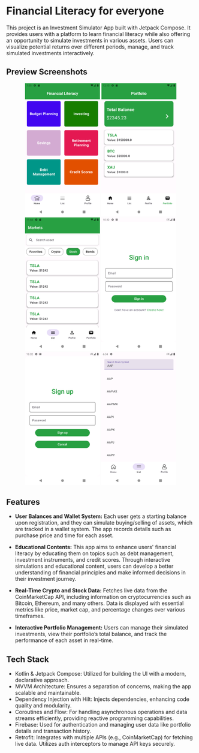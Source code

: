 # Financial Literacy for everyone

This project is an Investment Simulator App built with Jetpack Compose. It provides users with a platform to learn financial literacy while also offering an opportunity to simulate investments in various assets. Users can visualize potential returns over different periods, manage, and track simulated investments interactively.

## Preview Screenshots
<p align="center">
  <img src="/Screenshots/homePage.png" alt="Home Page" width="200"/>
  <img src="/Screenshots/portfolio.png" alt="Portfolio Page" width="200"/>
  <img src="/Screenshots/markets.png" alt="Markets Page" width="200"/>
  <img src="/Screenshots/signIn.png" alt="SignIn Page" width="200"/>
  <img src="/Screenshots/signUp.png" alt="SignUp Page" width="200"/>
  <img src="/Screenshots/searchPage.png" alt="Search Page" width="200"/>
</p>

## Features
- **User Balances and Wallet System:** Each user gets a starting balance upon registration, and they can simulate buying/selling of assets, which are tracked in a wallet system. The app records details such as purchase price and time for each asset.

- **Educational Contents:** This app aims to enhance users' financial literacy by educating them on topics such as debt management, investment instruments, and credit scores. Through interactive simulations and educational content, users can develop a better understanding of financial principles and make informed decisions in their investment journey.

- **Real-Time Crypto and Stock Data:** Fetches live data from the CoinMarketCap API, including information on cryptocurrencies such as Bitcoin, Ethereum, and many others. Data is displayed with essential metrics like price, market cap, and percentage changes over various timeframes.

- **Interactive Portfolio Management:** Users can manage their simulated investments, view their portfolio’s total balance, and track the performance of each asset in real-time.

## Tech Stack
- Kotlin & Jetpack Compose: Utilized for building the UI with a modern, declarative approach.
- MVVM Architecture: Ensures a separation of concerns, making the app scalable and maintainable.
- Dependency Injection with Hilt: Injects dependencies, enhancing code quality and modularity.
- Coroutines and Flow: For handling asynchronous operations and data streams efficiently, providing reactive programming capabilities.
- Firebase: Used for authentication and managing user data like portfolio details and transaction history.
- Retrofit: Integrates with multiple APIs (e.g., CoinMarketCap) for fetching live data. Utilizes auth interceptors to manage API keys securely.
